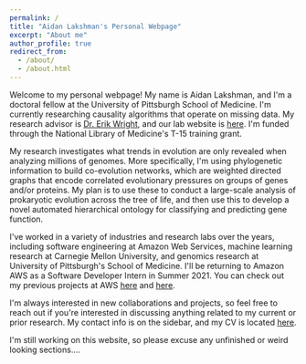 ```yaml
---
permalink: /
title: "Aidan Lakshman's Personal Webpage"
excerpt: "About me"
author_profile: true
redirect_from: 
  - /about/
  - /about.html
---
```


Welcome to my personal webpage! My name is Aidan Lakshman, and I'm a doctoral fellow at the University of Pittsburgh School of Medicine. I'm currently researching causality algorithms that operate on missing data. My research advisor is [Dr. Erik Wright](https://www.isb.pitt.edu/people/faculty/erik-wright-phd), and our lab website is [here](http://www.wrightlabscience.com/p/index.html). I'm funded through the National Library of Medicine's T-15 training grant.

My research investigates what trends in evolution are only revealed when analyzing millions of genomes. More specifically, I'm using phylogenetic information to build co-evolution networks, which are weighted directed graphs that encode correlated evolutionary pressures on groups of genes and/or proteins. My plan is to use these to conduct a large-scale analysis of prokaryotic evolution across the tree of life, and then use this to develop a novel automated hierarchical ontology for classifying and predicting gene function.

I've worked in a variety of industries and research labs over the years, including software engineering at Amazon Web Services, machine learning research at Carnegie Mellon University, and genomics research at University of Pittsburgh's School of Medicine. I'll be returning to Amazon AWS as a Software Developer Intern in Summer 2021. You can check out my previous projects at AWS [here](github.com/awslabs/service-workbench-on-aws) and [here](aws.amazon.com/blogs/opensource/using-open-source-fhir-apis-with-fhir-works-on-aws/).

I'm always interested in new collaborations and projects, so feel free to reach out if you're interested in discussing anything related to my current or prior research. My contact info is on the sidebar, and my CV is located [here](https://www.ahl27.com/cv/).



I'm still working on this website, so please excuse any unfinished or weird looking sections....

